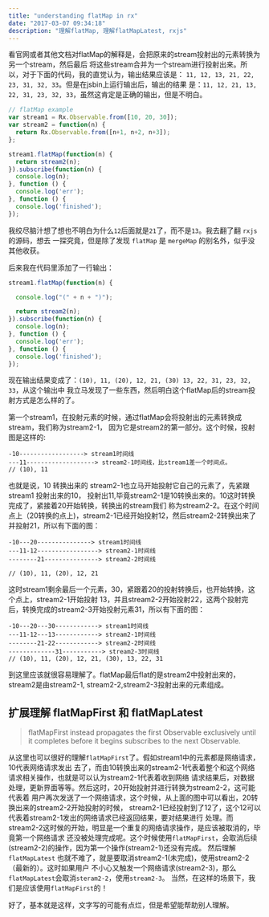 ```yaml
---
title: "understanding flatMap in rx"
date: "2017-03-07 09:34:18"
description: "理解flatMap, 理解flatMapLatest, rxjs"
---
```


看官网或者其他文档对flatMap的解释是，会把原来的stream投射出的元素转换为另一个stream，然后最后
将这些stream合并为一个stream进行投射出来。所以，对于下面的代码，我的直觉认为，输出结果应该是：
`11, 12, 13, 21, 22, 23, 31, 32, 33`。但是在jsbin上运行输出后，输出的结果
是：`11, 12, 21, 13, 22, 31, 23, 32, 33`，虽然这肯定是正确的输出，但是不明白。

```js
// flatMap example
var stream1 = Rx.Observable.from([10, 20, 30]);
var stream2 = function(n) {
  return Rx.Observable.from([n+1, n+2, n+3]);
};

stream1.flatMap(function(n) {
  return stream2(n);
}).subscribe(function(n) {
  console.log(n);
}, function () {
  console.log('err');
}, function () {
  console.log('finished');
});
```

我绞尽脑汁想了想也不明白为什么`12`后面就是`21`了，而不是`13`。我去翻了翻 `rxjs` 的源码，想去
一探究竟，但是除了发现 `flatMap` 是 `mergeMap` 的别名外，似乎没其他收获。

后来我在代码里添加了一行输出：

```js
stream1.flatMap(function(n) {

  console.log("(" + n + ")");

  return stream2(n);
}).subscribe(function(n) {
  console.log(n);
}, function () {
  console.log('err');
}, function () {
  console.log('finished');
});
```

现在输出结果变成了：`(10), 11, (20), 12, 21, (30) 13, 22, 31, 23, 32, 33`，从这个输出中
我立马发现了一些东西，然后明白这个flatMap后的stream投射方式是怎么样的了。

第一个stream1，在投射元素的时候，通过flatMap会将投射出的元素转换成stream，我们称为stream2-1，
因为它是stream2的第一部分。这个时候，投射图是这样的:

```
-10------------------> stream1时间线
---11-------------------> stream2-1时间线，比stream1差一个时间点。
// (10), 11
```

也就是说，10 转换出来的 stream2-1也立马开始投射它自己的元素了，先紧跟 stream1 投射出来的10，
投射出11,毕竟stream2-1是10转换出来的。10这时转换完成了，紧接着20开始转换，转换出的stream我们
称为stream2-2。在这个时间点上（20转换的点上)，stream2-1已经开始投射12，然后stream2-2转换出来了
并投射21，所以有下面的图：

```
-10---20---------------> stream1时间线
---11-12-----------------> stream2-1时间线
--------21---------------> stream2-2时间线

// (10), 11, (20), 12, 21
```

这时stream1剩余最后一个元素，30，紧跟着20的投射转换后，也开始转换，这个点上，stream2-1开始投射
13，并且stream2-2开始投射22，这两个投射完后，转换完成的stream2-3开始投射元素31，所以有下面的图：

```
-10---20---30------------> stream1时间线
---11-12---13------------> stream2-1时间线
--------21-22------------> stream2-2时间线
-------------31-----------> stream2-3时间线
// (10), 11, (20), 12, 21, (30), 13, 22, 31
```

到这里应该就很容易理解了。flatMap最后flat的是stream2中投射出来的，stream2是由stream2-1,
stream2-2,stream2-3投射出来的元素组成。

## 扩展理解 flatMapFirst 和 flatMapLatest

> flatMapFirst instead propagates the first Observable exclusively until it completes before it begins subscribes to the next Observable.

从这里也可以很好的理解`flatMapFirst`了。假如stream1中的元素都是网络请求，10代表网络请求发出
去了，而由10转换出来的stream2-1代表着整个和这个网络请求相关操作，也就是可以认为stream2-1代表着收到网络
请求结果后，对数据处理，更新界面等等。然后这时，20开始投射并进行转换为stream2-2，这可能代表着
用户再次发送了一个网络请求，这个时候，从上面的图中可以看出，20转换出来的stream2-2开始投射的时候，
stream2-1已经投射到了12了，这个12可以代表着stream2-1发出的网络请求已经返回结果，要对结果进行
处理。而stream2-2这时候的开始，明显是一个重复的网络请求操作，是应该被取消的，毕竟第一个网络请求
还没被处理完成呢。这个时候使用`flatMapFirst`，会取消后续(stream2-2)的操作，因为第一个操作(stream2-1)还没有完成。
然后理解 `flatMapLatest` 也就不难了，就是要取消stream2-1(未完成)，使用stream2-2（最新的）。这时如果用户
不小心又触发一个网络请求(stream2-3)，那么`flatMapLatest`会取消`steram2-2`，使用`stream2-3`。
当然，在这样的场景下，我们是应该使用`flatMapFirst`的！

好了，基本就是这样，文字写的可能有点烂，但是希望能帮助别人理解。
